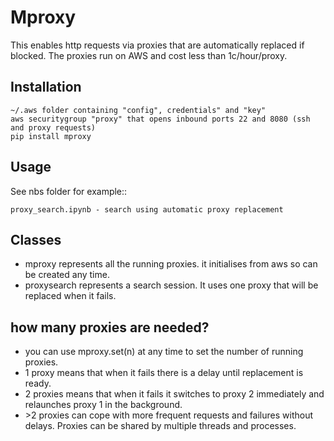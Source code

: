 Mproxy
======

This enables http requests via proxies that are automatically replaced if blocked.
The proxies run on AWS and cost less than 1c/hour/proxy.

Installation
------------

    ~/.aws folder containing "config", credentials" and "key"
    aws securitygroup "proxy" that opens inbound ports 22 and 8080 (ssh and proxy requests)
    pip install mproxy

Usage
-----

See nbs folder for example::

    proxy_search.ipynb - search using automatic proxy replacement
    
Classes
-------

* mproxy represents all the running proxies. it initialises from aws so can be created any time.
* proxysearch represents a search session. It uses one proxy that will be replaced when it fails.

how many proxies are needed?
----------------------------

* you can use mproxy.set(n) at any time to set the number of running proxies.
* 1 proxy means that when it fails there is a delay until replacement is ready.
* 2 proxies means that when it fails it switches to proxy 2 immediately and relaunches proxy 1 in the background.
* \>2 proxies can cope with more frequent requests and failures without delays.
Proxies can be shared by multiple threads and processes.